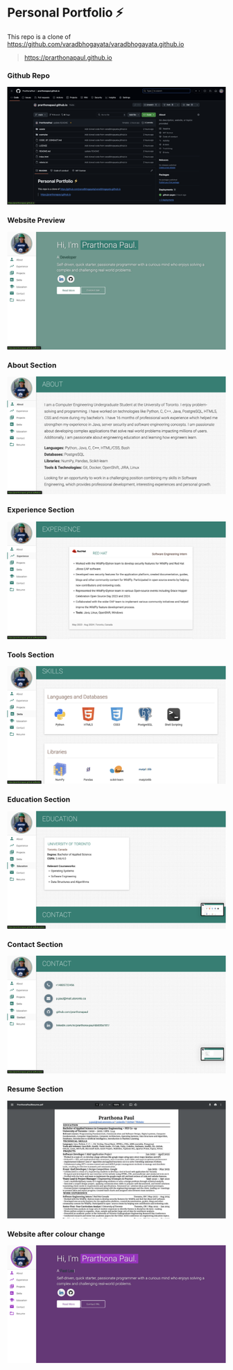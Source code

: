 # Personal Portfolio ⚡️ 

This repo is a clone of
https://github.com/varadbhogayata/varadbhogayata.github.io 

> https://prarthonapaul.github.io

### Github Repo 
<p align="center"> 
  <kbd>
    <a href="https://github.com/PrarthonaPaul/prarthonapaul.github.io" target="_blank"><img src="assets/img/gh-repo-screenshot.png">
  </a>
  </kbd>
</p>

### Website Preview
<p align="center"> 
  <kbd>
    <a href="https://prarthonapaul.github.io" target="_blank"><img src="assets/img/website-preview.png">
  </a>
  </kbd>
</p>

### About Section 
<p align="center"> 
  <kbd>
    <a href="https://prarthonapaul.github.io/#about" target="_blank"><img src="assets/img/about-section.png">
  </a>
  </kbd>
</p>

### Experience Section 
<p align="center"> 
  <kbd>
    <a href="https://prarthonapaul.github.io/#experience" target="_blank"><img src="assets/img/experience-ss.png">
  </a>
  </kbd>
</p>

### Tools Section 
<p align="center"> 
  <kbd>
    <a href="https://prarthonapaul.github.io/#skills" target="_blank"><img src="assets/img/tools-ss.png">
  </a>
  </kbd>
</p>

### Education Section 
<p align="center"> 
  <kbd>
    <a href="https://prarthonapaul.github.io/#education" target="_blank"><img src="assets/img/education-ss.png">
  </a>
  </kbd>
</p>

### Contact Section 
<p align="center"> 
  <kbd>
    <a href="https://prarthonapaul.github.io/#contact" target="_blank"><img src="assets/img/contact-ss.png">
  </a>
  </kbd>
</p>

### Resume Section 
<p align="center"> 
  <kbd>
    <a href="https://prarthonapaul.github.io/assets/resume/PrarthonaPaulResume.pdf" target="_blank"><img src="assets/img/resume-ss.png">
  </a>
  </kbd>
</p>

### Website after colour change
<p align="center"> 
  <kbd>
    <a href="https://prarthonapaul.github.io/" target="_blank"><img src="assets/img/preview-after-colour-change.png">
  </a>
  </kbd>
</p>